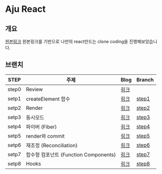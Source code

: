 # Aju React

## 개요

[원본링크](https://pomb.us/build-your-own-react/)
원본링크를 기반으로 나만의 react만드는 clone coding을 진행해보았습니다.

## 브랜치

| STEP  | 주제                                  | Blog                                                | Branch                    |
| ----- | ------------------------------------- | --------------------------------------------------- | ------------------------- |
| step0 | Review                                | [링크](https://blog.naver.com/zoz0312/222755248206) |                           |
| setp1 | createElement 함수                    | [링크](https://blog.naver.com/zoz0312/222755332619) | [step1](../../tree/step1) |
| setp2 | Render                                | [링크](https://blog.naver.com/zoz0312/222755376837) | [step2](../../tree/step2) |
| setp3 | 동시모드                              | [링크](https://blog.naver.com/zoz0312/222755650138) | [step3](../../tree/step3) |
| setp4 | 파이버 (Fiber)                        | [링크](https://blog.naver.com/zoz0312/222757097915) | [step4](../../tree/step4) |
| setp5 | render와 commit                       | [링크](https://blog.naver.com/zoz0312/222761860621) | [step5](../../tree/step5) |
| setp6 | 재조정 (Reconciliation)               | [링크](https://blog.naver.com/zoz0312/222762320265) | [step6](../../tree/step6) |
| setp7 | 함수형 컴포넌트 (Function Components) | [링크](https://blog.naver.com/zoz0312/222763888749) | [step7](../../tree/step7) |
| setp8 | Hooks                                 | [링크](https://blog.naver.com/zoz0312/222763944875) | [step8](../../tree/step8) |
